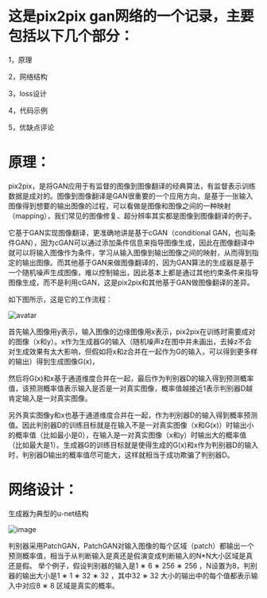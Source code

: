 这是pix2pix gan网络的一个记录，主要包括以下几个部分：
===================================  

1，原理

2，网络结构

3，loss设计

4，代码示例

5，优缺点评论


原理：
===================================
pix2pix，是将GAN应用于有监督的图像到图像翻译的经典算法，有监督表示训练数据是成对的。图像到图像翻译是GAN很重要的一个应用方向，是基于一张输入图像得到想要的输出图像的过程，可以看做是图像和图像之间的一种映射（mapping），我们常见的图像修复、超分辨率其实都是图像到图像翻译的例子。

它基于GAN实现图像翻译，更准确地讲是基于cGAN（conditional GAN，也叫条件GAN），因为cGAN可以通过添加条件信息来指导图像生成，因此在图像翻译中就可以将输入图像作为条件，学习从输入图像到输出图像之间的映射，从而得到指定的输出图像。而其他基于GAN来做图像翻译的，因为GAN算法的生成器是基于一个随机噪声生成图像，难以控制输出，因此基本上都是通过其他约束条件来指导图像生成，而不是利用cGAN，这是pix2pix和其他基于GAN做图像翻译的差异。

如下图所示，这是它的工作流程：

![avatar](https://img-blog.csdnimg.cn/20190804114642865.jpg?x-oss-process=image/watermark,type_ZmFuZ3poZW5naGVpdGk,shadow_10,text_aHR0cHM6Ly9ibG9nLmNzZG4ubmV0L3UwMTQzODAxNjU=,size_16,color_FFFFFF,t_70)

首先输入图像用y表示，输入图像的边缘图像用x表示，pix2pix在训练时需要成对的图像（x和y）。x作为生成器G的输入（随机噪声z在图中并未画出，去掉z不会对生成效果有太大影响，但假如将x和z合并在一起作为G的输入，可以得到更多样的输出）得到生成图像G(x)，

然后将G(x)和x基于通道维度合并在一起，最后作为判别器D的输入得到预测概率值，该预测概率值表示输入是否是一对真实图像，概率值越接近1表示判别器D越肯定输入是一对真实图像。

另外真实图像y和x也基于通道维度合并在一起，作为判别器D的输入得到概率预测值。因此判别器D的训练目标就是在输入不是一对真实图像（x和G(x)）时输出小的概率值（比如最小是0），在输入是一对真实图像（x和y）时输出大的概率值（比如最大是1）。生成器G的训练目标就是使得生成的G(x)和x作为判别器D的输入时，判别器D输出的概率值尽可能大，这样就相当于成功欺骗了判别器D。


网络设计：
===================================
生成器为典型的u-net结构

![image](https://user-images.githubusercontent.com/37278270/130416253-993fa903-4218-44e6-8c7f-14500766e11c.png)


判别器采用PatchGAN，PatchGAN对输入图像的每个区域（patch）都输出一个预测概率值，相当于从判断输入是真还是假演变成判断输入的N*N大小区域是真还是假。
举个例子，假设判别器的输入是1 ∗ 6 ∗ 256 ∗ 256 ，N设置为8，判别器的输出大小是1 ∗ 1 ∗ 32 ∗ 32 ，其中32 ∗ 32 大小的输出中的每个值都表示输入中对应8 ∗ 8 区域是真实的概率。


















